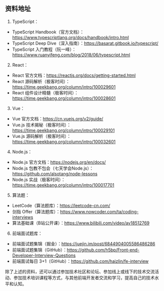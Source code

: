资料地址
---

1. TypeScript：

- TypeScript Handbook（官方文档）：https://www.typescriptlang.org/docs/handbook/intro.html
- TypeScript Deep Dive（深入指南）：https://basarat.gitbook.io/typescript/
- TypeScript 入门教程（阮一峰）：https://www.ruanyifeng.com/blog/2018/06/typescript.html

2. React：

- React 官方文档：https://reactjs.org/docs/getting-started.html
- React 源码解析（极客时间）：https://time.geekbang.org/column/intro/100029601
- React 组件设计精髓（极客时间）：https://time.geekbang.org/column/intro/100028601

3. Vue：

- Vue 官方文档：https://cn.vuejs.org/v2/guide/
- Vue.js 技术揭秘（极客时间）：https://time.geekbang.org/column/intro/100029101
- Vue.js 源码解析（极客时间）：https://time.geekbang.org/column/intro/100032601

4. Node.js：

- Node.js 官方文档：https://nodejs.org/en/docs/
- Node.js 包教不包会（七天学会Node.js）：https://github.com/alsotang/node-lessons
- Node.js 实战（极客时间）：https://time.geekbang.org/column/intro/100017701

5. 算法题：

- LeetCode（算法题库）：https://leetcode-cn.com/
- 剑指 Offer（算法题库）：https://www.nowcoder.com/ta/coding-interviews
- 算法基础课（B站公开课）：https://www.bilibili.com/video/av18512769

6. 前端面试题库：

- 前端面试题集锦（掘金）：https://juejin.im/post/6844904005586486286
- 前端面试题集锦（GitHub）：https://github.com/h5bp/Front-end-Developer-Interview-Questions
- 前端面试每日 3+1（GitHub）：https://github.com/haizlin/fe-interview

除了上述的资料，还可以通过参加技术社区和论坛、参加线上或线下的技术交流活动、参加技术培训课程等方式，与其他前端开发者交流和学习，提高自己的技术水平和认知。